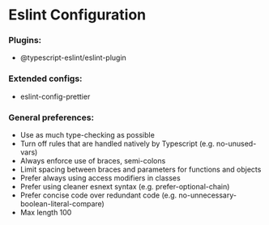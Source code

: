 # Eslint Configuration

### Plugins:

- @typescript-eslint/eslint-plugin

### Extended configs:

- eslint-config-prettier

### General preferences:

- Use as much type-checking as possible
- Turn off rules that are handled natively by Typescript (e.g. no-unused-vars)
- Always enforce use of braces, semi-colons
- Limit spacing between braces and parameters for functions and objects
- Prefer always using access modifiers in classes
- Prefer using cleaner esnext syntax (e.g. prefer-optional-chain)
- Prefer concise code over redundant code (e.g. no-unnecessary-boolean-literal-compare)
- Max length 100
